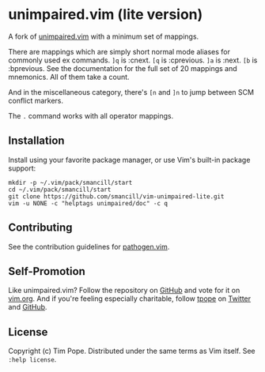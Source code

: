 # unimpaired.vim (lite version)

A fork of [unimpaired.vim](https://github.com/tpope/vim-unimpaired)
with a minimum set of mappings.

There are mappings which are simply short normal mode aliases for
commonly used ex commands. `]q` is :cnext. `[q` is :cprevious. `]a` is
:next.  `[b` is :bprevious.  See the documentation for the full set of
20 mappings and mnemonics.  All of them take a count.

And in the miscellaneous category, there's `[n` and `]n` to jump between
SCM conflict markers.

The `.` command works with all operator mappings.

## Installation

Install using your favorite package manager, or use Vim's built-in package
support:

    mkdir -p ~/.vim/pack/smancill/start
    cd ~/.vim/pack/smancill/start
    git clone https://github.com/smancill/vim-unimpaired-lite.git
    vim -u NONE -c "helptags unimpaired/doc" -c q

## Contributing

See the contribution guidelines for
[pathogen.vim](https://github.com/tpope/vim-pathogen#readme).

## Self-Promotion

Like unimpaired.vim? Follow the repository on
[GitHub](https://github.com/tpope/vim-unimpaired) and vote for it on
[vim.org](http://www.vim.org/scripts/script.php?script_id=1590).  And if
you're feeling especially charitable, follow [tpope](http://tpo.pe/) on
[Twitter](http://twitter.com/tpope) and
[GitHub](https://github.com/tpope).

## License

Copyright (c) Tim Pope.  Distributed under the same terms as Vim itself.
See `:help license`.
